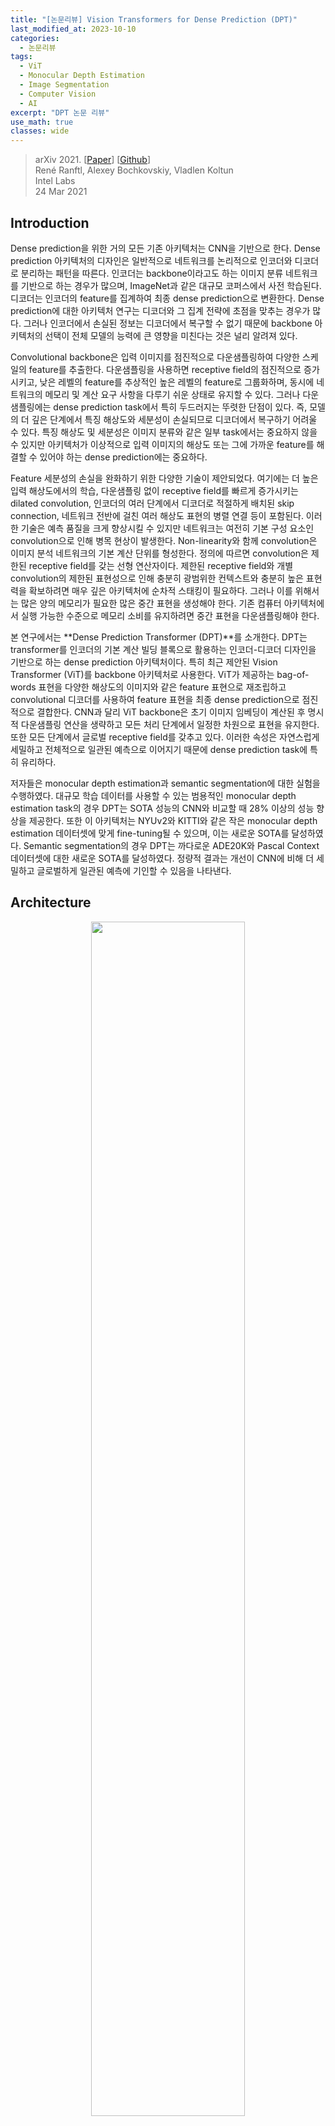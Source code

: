 ```yaml
---
title: "[논문리뷰] Vision Transformers for Dense Prediction (DPT)"
last_modified_at: 2023-10-10
categories:
  - 논문리뷰
tags:
  - ViT
  - Monocular Depth Estimation
  - Image Segmentation
  - Computer Vision
  - AI
excerpt: "DPT 논문 리뷰"
use_math: true
classes: wide
---
```


> arXiv 2021. [[Paper](https://arxiv.org/abs/2103.13413)] [[Github](https://github.com/isl-org/DPT)]  
> René Ranftl, Alexey Bochkovskiy, Vladlen Koltun  
> Intel Labs  
> 24 Mar 2021  

## Introduction
Dense prediction을 위한 거의 모든 기존 아키텍처는 CNN을 기반으로 한다. Dense prediction 아키텍처의 디자인은 일반적으로 네트워크를 논리적으로 인코더와 디코더로 분리하는 패턴을 따른다. 인코더는 backbone이라고도 하는 이미지 분류 네트워크를 기반으로 하는 경우가 많으며, ImageNet과 같은 대규모 코퍼스에서 사전 학습된다. 디코더는 인코더의 feature를 집계하여 최종 dense prediction으로 변환한다. Dense prediction에 대한 아키텍처 연구는 디코더와 그 집계 전략에 초점을 맞추는 경우가 많다. 그러나 인코더에서 손실된 정보는 디코더에서 복구할 수 없기 때문에 backbone 아키텍처의 선택이 전체 모델의 능력에 큰 영향을 미친다는 것은 널리 알려져 있다.

Convolutional backbone은 입력 이미지를 점진적으로 다운샘플링하여 다양한 스케일의 feature를 추출한다. 다운샘플링을 사용하면 receptive field의 점진적으로 증가시키고, 낮은 레벨의 feature를 추상적인 높은 레벨의 feature로 그룹화하며, 동시에 네트워크의 메모리 및 계산 요구 사항을 다루기 쉬운 상태로 유지할 수 있다. 그러나 다운샘플링에는 dense prediction task에서 특히 두드러지는 뚜렷한 단점이 있다. 즉, 모델의 더 깊은 단계에서 특징 해상도와 세분성이 손실되므로 디코더에서 복구하기 어려울 수 있다. 특징 해상도 및 세분성은 이미지 분류와 같은 일부 task에서는 중요하지 않을 수 있지만 아키텍처가 이상적으로 입력 이미지의 해상도 또는 그에 가까운 feature를 해결할 수 있어야 하는 dense prediction에는 중요하다.

Feature 세분성의 손실을 완화하기 위한 다양한 기술이 제안되었다. 여기에는 더 높은 입력 해상도에서의 학습, 다운샘플링 없이 receptive field를 빠르게 증가시키는 dilated convolution, 인코더의 여러 단계에서 디코더로 적절하게 배치된 skip connection, 네트워크 전반에 걸친 여러 해상도 표현의 병렬 연결 등이 포함된다. 이러한 기술은 예측 품질을 크게 향상시킬 수 있지만 네트워크는 여전히 기본 구성 요소인 convolution으로 인해 병목 현상이 발생한다. Non-linearity와 함께 convolution은 이미지 분석 네트워크의 기본 계산 단위를 형성한다. 정의에 따르면 convolution은 제한된 receptive field를 갖는 선형 연산자이다. 제한된 receptive field와 개별 convolution의 제한된 표현성으로 인해 충분히 광범위한 컨텍스트와 충분히 높은 표현력을 확보하려면 매우 깊은 아키텍처에 순차적 스태킹이 필요하다. 그러나 이를 위해서는 많은 양의 메모리가 필요한 많은 중간 표현을 생성해야 한다. 기존 컴퓨터 아키텍처에서 실행 가능한 수준으로 메모리 소비를 유지하려면 중간 표현을 다운샘플링해야 한다.

본 연구에서는 **Dense Prediction Transformer (DPT)**를 소개한다. DPT는 transformer를 인코더의 기본 계산 빌딩 블록으로 활용하는 인코더-디코더 디자인을 기반으로 하는 dense prediction 아키텍처이다. 특히 최근 제안된 Vision Transformer (ViT)를 backbone 아키텍처로 사용한다. ViT가 제공하는 bag-of-words 표현을 다양한 해상도의 이미지와 같은 feature 표현으로 재조립하고 convolutional 디코더를 사용하여 feature 표현을 최종 dense prediction으로 점진적으로 결합한다. CNN과 달리 ViT backbone은 초기 이미지 임베딩이 계산된 후 명시적 다운샘플링 연산을 생략하고 모든 처리 단계에서 일정한 차원으로 표현을 유지한다. 또한 모든 단계에서 글로벌 receptive field를 갖추고 있다. 이러한 속성은 자연스럽게 세밀하고 전체적으로 일관된 예측으로 이어지기 때문에 dense prediction task에 특히 유리하다.

저자들은 monocular depth estimation과 semantic segmentation에 대한 실험을 수행하였다. 대규모 학습 데이터를 사용할 수 있는 범용적인 monocular depth estimation task의 경우 DPT는 SOTA 성능의 CNN와 비교할 때 28% 이상의 성능 향상을 제공한다. 또한 이 아키텍처는 NYUv2와 KITTI와 같은 작은 monocular depth estimation 데이터셋에 맞게 fine-tuning될 수 있으며, 이는 새로운 SOTA를 달성하였다. Semantic segmentation의 경우 DPT는 까다로운 ADE20K와 Pascal Context 데이터셋에 대한 새로운 SOTA를 달성하였다. 정량적 결과는 개선이 CNN에 비해 더 세밀하고 글로벌하게 일관된 예측에 기인할 수 있음을 나타낸다.

## Architecture
<center><img src='{{"/assets/img/dpt/dpt-fig1a.webp" | relative_url}}' width="70%"></center>
<br>
이전에 dense prediction에 성공했던 전체적인 인코더-디코더 구조를 유지한다. 본 논문은 ViT를 backbone으로 활용하고, 이 인코더에서 생성된 표현이 어떻게 효과적으로 dense prediction으로 변환될 수 있는지 보여주고, 이 전략의 성공을 위한 직관을 제공한다. 전체 아키텍처의 개요는 위 그림에 나와 있다.

#### Transformer encoder
높은 수준에서 ViT는 이미지의 bag-of-words 표현으로 작동한다. Feature space에 개별적으로 임베딩된 이미지 패치 또는 이미지에서 추출된 feature가 "단어"의 역할을 한다. 임베딩된 "단어"를 토큰이라 부른다. Transformer는 표현을 변환하기 위해 토큰을 서로 연관시키는 Multi-headed Self-Attention (MHSA)의 순차 블록을 사용하여 토큰 집합을 변환한다.

중요한 점은 ViT가 모든 계산 전반에 걸쳐 토큰 수를 유지한다는 것이다. 토큰은 이미지 패치와 일대일 대응을 가지므로 이는 ViT 인코더가 모든 transformer 단계에서 초기 임베딩의 공간 해상도를 유지한다는 것을 의미한다. 또한 MHSA는 모든 토큰이 다른 모든 토큰에 attend하고 영향을 미칠 수 있으므로 본질적으로 글로벌 연산이다. 결과적으로 transformer는 초기 임베딩 이후 모든 단계에서 글로벌 receptive field를 갖는다. 이는 연속적인 convolution 및 다운샘플링 레이어를 통과함에 따라 feature가 receptive field를 점진적으로 증가시키는 CNN과는 완전히 대조적이다.

보다 구체적으로 ViT는 이미지에서 $p^2$ 크기의 픽셀의 겹치지 않는 모든 정사각형 패치를 처리하여 이미지에서 임베딩된 패치를 추출한다. 패치는 벡터로 flatten되고 linear projection을 사용하여 개별적으로 임베딩된다. 샘플 효율이 더 높은 ViT의 대안은 ResNet50을 이미지에 적용하여 임베딩을 추출하고 결과 feature map의 픽셀 feature를 토큰으로 사용하는 것이다. Transformer는 집합 대 집합 함수이므로 개별 토큰의 공간 위치 정보를 본질적으로 유지하지 않는다. 따라서 이미지 임베딩은 학습 가능한 위치 임베딩과 연결되어 이 정보를 표현에 추가한다. NLP의 연구들을 따라 ViT는 입력 이미지에 기반하지 않고 분류에 사용되는 최종 글로벌 이미지 표현 역할을 하는 특수 토큰을 추가한다. 이 특수 토큰을 readout 토큰이라고 한다. $H \times W$ 크기의 픽셀 이미지에 임베딩 절차를 적용한 결과는 토큰 $t_n^0 \in \mathbb{R}^D$의 집합 $$t^0 = \{t_0^0, \ldots, t_{N_p}^0\}$$이며, 여기서 $N_p = \frac{HW}{p^2}$이고, $t_0$은 readout 토큰을 나타내고 $D$는 각 토큰의 feature 차원이다.

입력 토큰은 $L$개의 transformer 레이어를 사용하여 새로운 표현인 $t^l$로 변환된다. 여기서 $l$은 $l$번째 transformer 레이어의 출력을 나타낸다. ViT 논문은 이 기본 청사진의 여러 변형을 정의하였다. 본 논문에서는 세 가지 변형을 사용한다. 

1. ViT-Base: 패치 기반 임베딩 절차를 사용하고 12개의 transformer 레이어를 사용
2. ViT-Large: 패치 기반 임베딩 절차를 사용하고 24개의 transformer 레이어와 더 넓은 feature 크기 $D$를 사용
3. ViT-Hybrid: ResNet50을 사용하여 이미지 임베딩과 12개의 transformer 레이어를 계산

본 논문은 모든 실험에 패치 크기 $p = 16$을 사용한다. 

ViT-Base와 ViT-Large에 대한 임베딩 절차는 flatten된 패치를 각각 차원 $D = 768$과 $D = 1024$로 project한다. 두 feature 차원 모두 입력 패치의 픽셀 수보다 크므로 이는 임베딩 절차가 task에 도움이 되는 경우 정보를 유지하는 방법을 학습할 수 있음을 의미한다. 입력 패치의 feature은 원칙적으로 픽셀 레벨의 정확도로 해결될 수 있다. 마찬가지로 ViT-Hybrid 아키텍처는 입력 해상도의 $\frac{1}{16}$배에서 feature를 추출한다. 이는 일반적으로 convolution backbone에 사용되는 최저 해상도 feature보다 두 배 높다.

#### Convolutional decoder
<center><img src='{{"/assets/img/dpt/dpt-fig1b.webp" | relative_url}}' width="45%"></center>
<br>
디코더는 토큰 집합을 다양한 해상도의 feature 표현으로 조립한다. Feature 표현은 점진적으로 최종 dense prediction에 융합된다. Transformer 인코더의 임의 레이어의 출력 토큰에서 이미지와 같은 표현을 복구하기 위한 간단한 3단계 **Reassemble** 연산을 사용한다.

$$
\begin{equation}
\textrm{Reassemble}_s^{\hat{D}} (t) = (\textrm{Resample}_s \circ \textrm{Concatenate} \circ \textrm{Read}) (t)
\end{equation}
$$

여기서 $s$는 입력 이미지에 대한 복구된 표현의 출력 크기 비율이며, $\hat{D}$는 출력 feature 차원이다. 

먼저 $N_p + 1$개의 토큰을 공간적으로 concatenation이 가능한 $N_p$개의 토큰 집합에 매핑한다.

$$
\begin{equation}
\textrm{Read} : \mathbb{R}^{(N_p + 1) \times D} \mapsto \mathbb{R}^{N_p \times D}
\end{equation}
$$

이 연산은 기본적으로 readout 토큰을 적절하게 처리하는 역할을 한다. Readout 토큰은 dense prediction task에 대한 명확한 목적을 제공하지 않지만 잠재적으로 글로벌 정보를 캡처하고 배포하는 데 유용할 수 있으므로 저자들은 이 매핑의 세 가지 변형을 평가하였다.

$$
\begin{aligned}
\textrm{Read}_\textrm{ignore} (t) &= \{t_1, \ldots, t_{N_p}\} \\
\textrm{Read}_\textrm{add} (t) &= \{t_1 + t_0, \ldots, t_{N_p} + t_0\} \\
\textrm{Read}_\textrm{proj} (t) &= \{\textrm{mlp} (\textrm{cat} (t_1, t_0)), \ldots, \textrm{mlp} (\textrm{cat} (t_{N_p}, t_0))\}
\end{aligned}
$$

$\textrm{mlp}$의 경우 linear layer와 GELU non-linearity를 사용하여 표현을 원래 feature 차원 $D$에 project한다. 

Read 블록 이후, $N_p$개의 토큰은 이미지의 초기 패치 위치에 따라 각 토큰을 배치하여 이미지 모양의 표현으로 재구성될 수 있다. $D$ 채널을 갖는 $\frac{H}{p} \times \frac{W}{p}$ 크기의 feature map을 생성하는 공간적 concatenation 연산을 적용한다. 

$$
\begin{equation}
\textrm{Concatenate} : \mathbb{R}^{N_p \times D} \mapsto \mathbb{R}^{\frac{H}{p} \times \frac{W}{p} \times D}
\end{equation}
$$

마지막으로 이 표현을 픽셀당 $\hat{D}$개의 feature로 표현을 $\frac{H}{s} \times \frac{W}{s}$ 크기로 조정하는 공간적 resampling layer에 전달한다.

$$
\begin{equation}
\textrm{Resample}_s : \mathbb{R}^{\frac{H}{p} \times \frac{W}{p} \times D} \mapsto \mathbb{R}^{\frac{H}{s} \times \frac{W}{s} \times \hat{D}}
\end{equation}
$$

먼저 1$\times$1 convolution을 사용하여 입력 표현을 $\hat{D}$로 project한 다음, $s \ge p$일 때 (strided) 3$\times$3 convolution을 사용하고 $s < p$일 때 strided 3$\times$3 transpose convolution을 사용하여 공간적 다운샘플링과 업샘플링 연산을 각각 구현한다. 

Transformer backbone에 관계없이 4가지 단계와 4가지 해상도에서 feature를 재조립한다. 더 낮은 해상도에서 transformer의 더 깊은 레이어의 feature를 조립하는 반면, 초기 레이어의 feature는 더 높은 해상도에서 조립한다. 

- ViT-Base: 레이어 $$l = \{5, 12, 18, 24\}$$에서 토큰을 재조립
- ViT-Large: 레이어 $$l = \{5, 12, 18, 24\}$$에서 토큰을 재조립
- ViT-Hybrid: 첫 번째와 두 번째 ResNet block의 임베딩 네트워크와 단계 $$l = \{9, 12\}$$의 feature를 사용

기본 아키텍처는 projection을 readout 연산으로 사용하고 $\hat{D} = 256$ 차원의 feature map을 생성한다. 이러한 아키텍처를 각각 DPT-Base, DPT-Large 및 DPTHybrid라고 한다.

<center><img src='{{"/assets/img/dpt/dpt-fig1c.webp" | relative_url}}' width="37%"></center>
<br>
마지막으로 RefineNet 기반 feature 융합 블록 (위 그림 참조)을 사용하여 연속 단계에서 추출된 feature map을 결합하고 각 융합 단계에서 표현을 2배로 점진적으로 업샘플링한다. 최종 표현 크기는 입력 이미지 해상도의 절반이다. 최종 예측을 생성하기 위해 task별 출력 head를 연결한다. 

#### Handling varying image sizes
Fully-convolutional network과 유사하게 DPT는 다양한 이미지 크기를 처리할 수 있다. 이미지 크기를 $p$로 나눌 수 있는 한 임베딩 절차를 적용할 수 있으며 다양한 수의 이미지 토큰 $N_p$가 생성된다. 집합 대 집합 아키텍처인 transformer 인코더는 다양한 수의 토큰을 간단하게 처리할 수 있다. 그러나 위치 임베딩은 입력 이미지의 패치 위치를 인코딩하므로 이미지 크기에 종속된다. ViT 논문에서 제안된 접근 방식을 따르고 위치 임베딩을 적절한 크기로 선형 보간한다. 이 연산은 모든 이미지에 대해 즉석에서 수행될 수 있다. 임베딩 절차와 변환 단계 후에 입력 이미지가 convolutional decoder (32픽셀)의 stride에 맞춰 정렬된 경우 재조립 모듈과 융합 모듈 모두 다양한 수의 토큰을 간단하게 처리할 수 있다.

## Experiments
### 1. Monocular Depth Estimation
다음은 SOTA 방법들과 monocular depth estimation 성능을 비교한 표이다. 

<center><img src='{{"/assets/img/dpt/dpt-table1.webp" | relative_url}}' width="100%"></center>
<br>
다음은 monocular depth estimation의 샘플 결과들이다. 

<center><img src='{{"/assets/img/dpt/dpt-fig2.webp" | relative_url}}' width="100%"></center>
<br>
다음은 NYUv2 depth에서의 평가 결과를 비교한 표이다. 

<center><img src='{{"/assets/img/dpt/dpt-table2.webp" | relative_url}}' width="53%"></center>
<br>
다음은 KITTI (Eigen split)에서의 평가 결과를 비교한 표이다. 

<center><img src='{{"/assets/img/dpt/dpt-table3.webp" | relative_url}}' width="56%"></center>

### 2. Semantic Segmentation
다음은 ADE20K validation set에서의 semantic segmentation 결과이다. 

<center><img src='{{"/assets/img/dpt/dpt-table4.webp" | relative_url}}' width="50%"></center>
<br>
다음은 ADE20K에서의 semantic segmentation 샘플 결과이다. 

<center><img src='{{"/assets/img/dpt/dpt-fig3.webp" | relative_url}}' width="100%"></center>
<br>
다음은 Pascal Context validation set에서의 segmentation 결과이다. 

<center><img src='{{"/assets/img/dpt/dpt-table5.webp" | relative_url}}' width="52%"></center>

### 3. Ablations
다음은 다양한 인코더 레이어에 skip connection을 연결하는 성능이다. 

<center><img src='{{"/assets/img/dpt/dpt-table6.webp" | relative_url}}' width="50%"></center>
<br>
다음은 readout 토큰을 다루는 접근 방식에 대한 성능 비교 결과이다. 

<center><img src='{{"/assets/img/dpt/dpt-table7.webp" | relative_url}}' width="41%"></center>
<br>
다음은 backbone에 대한 ablation 결과이다. 

<center><img src='{{"/assets/img/dpt/dpt-table8.webp" | relative_url}}' width="48%"></center>
<br>
다음은 다양한 inference 해상도에 대한 상대적인 성능 손실을 비교한 그래프이다. (낮을수록 좋음)

<center><img src='{{"/assets/img/dpt/dpt-fig4.webp" | relative_url}}' width="62%"></center>
<br>
다음은 모델의 파라미터 수와 inference 속도를 비교한 표이다. 

<center><img src='{{"/assets/img/dpt/dpt-table9.webp" | relative_url}}' width="55%"></center>
